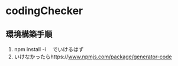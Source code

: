 # codingChecker

## 環境構築手順

1. npm install -i 　でいけるはず
2. いけなかったらhttps://www.npmjs.com/package/generator-code
